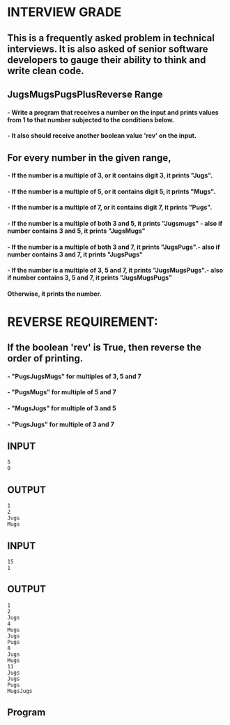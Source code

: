 # INTERVIEW GRADE
## This is a frequently asked problem in technical interviews. It is also asked of senior software developers to gauge their ability to think and write clean code. 


## JugsMugsPugsPlusReverse Range
#### - Write a program that receives a number on the input and prints values from 1 to   that number subjected to the conditions below. 
#### - It also should receive another boolean value 'rev' on the input. 

## For every number in the given range, 
####  - If the number is a multiple of 3, or it contains digit 3, it prints "Jugs". 
####  - If the number is a multiple of 5, or it contains digit 5, it prints "Mugs".
####  - If the number is a multiple of 7, or it contains digit 7, it prints "Pugs".

####  - If the number is a multiple of both 3 and 5, it prints "Jugsmugs" - also if number contains 3 and 5, it prints "JugsMugs"
####  - If the number is a multiple of both 3 and 7, it prints "JugsPugs".- also if number contains 3 and 7, it prints "JugsPugs"
####  - If the number is a multiple of 3, 5 and 7, it prints "JugsMugsPugs".- also if number contains 3, 5 and 7, it prints "JugsMugsPugs"

#### Otherwise, it prints the number.

# REVERSE REQUIREMENT:
## If the boolean 'rev' is True, then reverse the order of printing. 
####  - "PugsJugsMugs" for multiples of 3, 5 and 7
####  - "PugsMugs" for multiple of 5 and 7
####  - "MugsJugs" for multiple of 3 and 5 
####  - "PugsJugs" for multiple of 3 and 7


 
## INPUT 
```
5
0
```
## OUTPUT
```
1
2
Jugs
Mugs
```
## INPUT 
```
15
1
```
## OUTPUT
```
1
2
Jugs
4
Mugs
Jugs
Pugs
8
Jugs
Mugs
11
Jugs
Jugs
Pugs
MugsJugs
```
## Program
```

```
